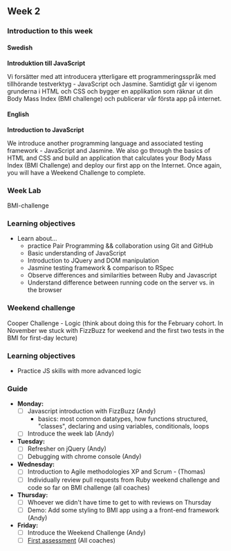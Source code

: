 ## Week 2
### Introduction to this week

#### Swedish
**Introduktion till JavaScript**

Vi forsätter med att introducera ytterligare ett programmeringsspråk med tillhörande testverktyg - JavaScript och Jasmine. Samtidigt går vi igenom grunderna i HTML och CSS och bygger en applikation som räknar ut din Body Mass Index (BMI challenge) och publicerar vår första app på internet.

#### English
**Introduction to JavaScript**

We introduce another programming language and associated testing framework - JavaScript and Jasmine. We also go through the basics of HTML and CSS and build an application that calculates your Body Mass Index (BMI Challenge) and deploy our first app on the Internet. Once again, you will have a Weekend Challenge to complete.

### Week Lab
BMI-challenge

### Learning objectives
* Learn about...
  - practice Pair Programming && collaboration using Git and GitHub
  - Basic understanding of JavaScript
  - Introduction to JQuery and DOM manipulation
  - Jasmine testing framework & comparison to RSpec
  - Observe differences and similarities between Ruby and Javascript
  - Understand difference between running code on the server vs. in the browser

### Weekend challenge
Cooper Challenge - Logic (think about doing this for the February cohort. In November we stuck with FizzBuzz for weekend and the first two tests in the BMI for first-day lecture)

### Learning objectives
- Practice JS skills with more advanced logic

### Guide
- **Monday:**
  - [ ] Javascript introduction with FizzBuzz (Andy)
    - basics: most common datatypes, how functions structured, "classes", declaring and using variables, conditionals, loops
  - [ ] Introduce the week lab (Andy)
- **Tuesday:**
  - [ ] Refresher on jQuery (Andy)
  - [ ] Debugging with chrome console (Andy)
- **Wednesday:**
  - [ ] Introduction to Agile methodologies XP and Scrum - (Thomas)
  - [ ] Individually review pull requests from Ruby weekend challenge and code so far on BMI challenge (all coaches)
- **Thursday:**
  - [ ] Whoever we didn't have time to get to with reviews on Thursday
  - [ ] Demo: Add some styling to BMI app using a a front-end framework (Andy)
- **Friday:**
  - [ ] Introduce the Weekend Challenge (Andy)
  - [ ] [First assessment](../miscellaneous/assessments/week_1_assessment.md) (All coaches)
